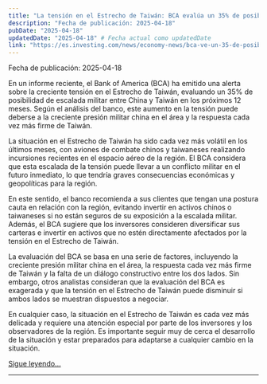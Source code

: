 ```yaml
---
title: "La tensión en el Estrecho de Taiwán: BCA evalúa un 35% de posibilidad de escalada militar entre China y Taiwán en los próximos 12 meses"
description: "Fecha de publicación: 2025-04-18"
pubDate: "2025-04-18"
updatedDate: "2025-04-18" # Fecha actual como updatedDate
link: "https://es.investing.com/news/economy-news/bca-ve-un-35-de-posibilidad-de-escalada-militar-entre-china-y-taiwan-en-los-proximos-12-meses-3105900"
---
```


Fecha de publicación: 2025-04-18

En un informe reciente, el Bank of America (BCA) ha emitido una alerta sobre la creciente tensión en el Estrecho de Taiwán, evaluando un 35% de posibilidad de escalada militar entre China y Taiwán en los próximos 12 meses. Según el análisis del banco, este aumento en la tensión puede deberse a la creciente presión militar china en el área y la respuesta cada vez más firme de Taiwán.

La situación en el Estrecho de Taiwán ha sido cada vez más volátil en los últimos meses, con aviones de combate chinos y taiwaneses realizando incursiones recientes en el espacio aéreo de la región. El BCA considera que esta escalada de la tensión puede llevar a un conflicto militar en el futuro inmediato, lo que tendría graves consecuencias económicas y geopolíticas para la región.

En este sentido, el banco recomienda a sus clientes que tengan una postura cauta en relación con la región, evitando invertir en activos chinos o taiwaneses si no están seguros de su exposición a la escalada militar. Además, el BCA sugiere que los inversores consideren diversificar sus carteras e invertir en activos que no estén directamente afectados por la tensión en el Estrecho de Taiwán.

La evaluación del BCA se basa en una serie de factores, incluyendo la creciente presión militar china en el área, la respuesta cada vez más firme de Taiwán y la falta de un diálogo constructivo entre los dos lados. Sin embargo, otros analistas consideran que la evaluación del BCA es exagerada y que la tensión en el Estrecho de Taiwán puede disminuir si ambos lados se muestran dispuestos a negociar.

En cualquier caso, la situación en el Estrecho de Taiwán es cada vez más delicada y requiere una atención especial por parte de los inversores y los observadores de la región. Es importante seguir muy de cerca el desarrollo de la situación y estar preparados para adaptarse a cualquier cambio en la situación.

[Sigue leyendo...](https://es.investing.com/news/economy-news/bca-ve-un-35-de-posibilidad-de-escalada-militar-entre-china-y-taiwan-en-los-proximos-12-meses-3105900)

---
